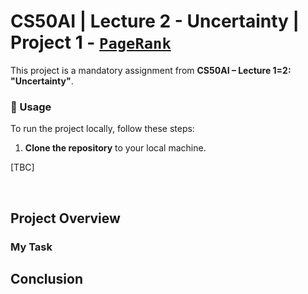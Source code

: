 # CS50AI | Lecture 2 - Uncertainty | Project 1 - [`PageRank`](https://cs50.harvard.edu/ai/2024/projects/2/pagerank/)

This project is a mandatory assignment from **CS50AI – Lecture 1=2: "Uncertainty"**.

### 📌 Usage

To run the project locally, follow these steps:

1. **Clone the repository** to your local machine.

[TBC]

<br>

## Project Overview

### My Task

## Conclusion
